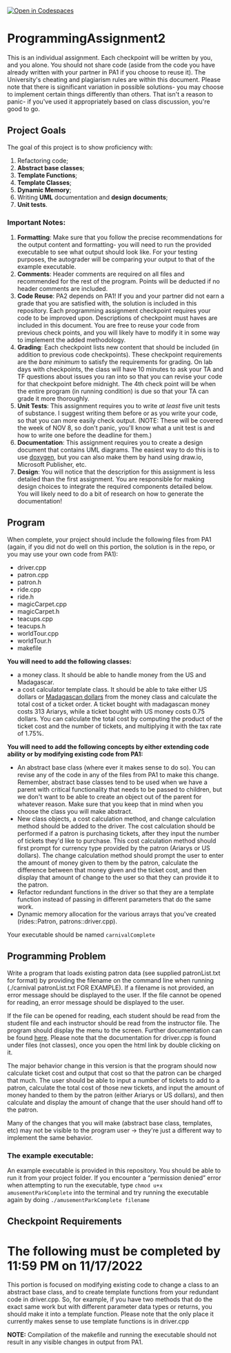 [![Open in Codespaces](https://classroom.github.com/assets/launch-codespace-9f69c29eadd1a2efcce9672406de9a39573de1bdf5953fef360cfc2c3f7d7205.svg)](https://classroom.github.com/open-in-codespaces?assignment_repo_id=9238862)
# ProgrammingAssignment2
This is an individual assignment. Each checkpoint will be written by you, and you alone. You should not share code (aside from the code you have already written with your partner in PA1 if you choose to reuse it). The University's cheating and plagiarism rules are within this document. Please note that there is significant variation in possible solutions- you may choose to implement certain things differently than others. That isn't a reason to panic- if you've used it appropriately based on class discussion, you're good to go.  



## Project Goals
The goal of this project is to show proficiency with:
1.	Refactoring code;
2.  **Abstract base classes**;
3.  **Template Functions**;
4.  **Template Classes**;
5.  **Dynamic Memory**;
6.  Writing **UML** documentation and **design documents**;
7.  **Unit tests**.
### Important Notes:
1.	**Formatting**: Make sure that you follow the precise recommendations for the output content and formatting- you will need to run the provided executable to see what output should look like. For your testing purposes, the autograder will be comparing your output to that of the example executable.
2.	**Comments**: Header comments are required on all files and recommended for the rest of the program. Points will be deducted if no header comments are included.
3.  **Code Reuse**: PA2 depends on PA1! If you and your partner did not earn a grade that you are satisfied with, the solution is included in this repository. Each programming assignment checkpoint requires your code to be improved upon. Descriptions of checkpoint must haves are included in this document. You are free to reuse your code from previous check points, and you will likely have to modify it in some way to implement the added methodology.
4.  **Grading**: Each checkpoint lists new content that should be included (in addition to previous code checkpoints). These checkpoint requirements are the _bare minimum_ to satisfy the requirements for grading. On lab days with checkpoints, the class will have 10 minutes to ask your TA and TF questions about issues you ran into so that you can revise your code for that checkpoint before midnight. The 4th check point will be when the entire program (in running condition) is due so that your TA can grade it more thoroughly.
5.  **Unit Tests**: This assignment requires you to write _at least_ five unit tests of substance. I suggest writing them before or as you write your code, so that you can more easily check output. (NOTE: These will be covered the week of NOV 8, so don't panic, you'll know what a unit test is and how to write one before the deadline for them.)
6.  **Documentation**: This assignment requires you to create a design document that contains UML diagrams. The easiest way to do this is to use [doxygen](https://doxygen.nl/), but you can also make them by hand using draw.io, Microsoft Publisher, etc.
7. **Design**: You will notice that the description for this assignment is less detailed than the first assignment. You are responsible for making design choices to integrate the required components detailed below. You will likely need to do a bit of research on how to generate the documentation!


## Program
When complete, your project should include the following files from PA1 (again, if you did not do well on this portion, the solution is in the repo, or you may use your own code from PA1):
- driver.cpp
- patron.cpp
- patron.h
- ride.cpp
- ride.h
- magicCarpet.cpp
- magicCarpet.h
- teacups.cpp
- teacups.h
- worldTour.cpp
- worldTour.h
- makefile  

**You will need to add the following classes:**
- a money class. It should be able to handle money from the US and Madagascar. 
- a cost calculator template class. It should be able to take either US dollars or [Madagascan dollars](https://en.wikipedia.org/wiki/Malagasy_ariary) from the money class and calculate the total cost of a ticket order. A ticket bought with madagascan money costs 313 Ariarys, while a ticket bought with US money costs 0.75 dollars. You can calculate the total cost by computing the product of the ticket cost and the number of tickets, and multiplying it with the tax rate of 1.75%.

**You will need to add the following concepts by either extending code ability or by modifying existing code from PA1:**
- An abstract base class (where ever it makes sense to do so). You can revise any of the code in any of the files from PA1 to make this change. Remember, abstract base classes tend to be used when we have a parent with critical functionality that needs to be passed to children, but we don't want to be able to create an object out of the parent for whatever reason. Make sure that you keep that in mind when you choose the class you will make abstract.  
- New class objects, a cost calculation method, and change calculation method should be added to the driver. The cost calculation should be performed if a patron is purchasing tickets, after they input the number of tickets they'd like to purchase. This cost calculation method should first prompt for currency type provided by the patron (Ariarys or US dollars). The change calculation method should prompt the user to enter the amount of money given to them by the patron, calculate the difference between that money given and the ticket cost, and then display that amount of change to the user so that they can provide it to the patron.
- Refactor redundant functions in the driver so that they are a template function instead of passing in different parameters that do the same work.
- Dynamic memory allocation for the various arrays that you've created (rides::Patron, patrons::driver.cpp).


Your executable should be named ```carnivalComplete```
## Programming Problem
Write a program that loads existing patron data (see supplied patronList.txt for format) by providing the filename on the command line when running (./carnival patronList.txt FOR EXAMPLE). If a filename is not provided, an error message should be displayed to the user. If the file cannot be opened for reading, an error message should be displayed to the user.

If the file can be opened for reading, each student should be read from the student file and each instructor should be read from the instructor file. The program should display the menu to the screen. Further documentation can be found [here](./html/files.html). Please note that the documentation for driver.cpp is found under files (not classes), once you open the html link by double clicking on it.

The major behavior change in this version is that the program should now calculate ticket cost and output that cost so that the patron can be charged that much. The user should be able to input a number of tickets to add to a patron, calculate the total cost of those new tickets, and input the amount of money handed to them by the patron (either Ariarys or US dollars), and then calculate and display the amount of change that the user should hand off to the patron. 

Many of the changes that you will make (abstract base class, templates, etc) may not be visible to the program user -> they're just a different way to implement the same behavior.

### The example executable:
An example executable is provided in this repository. You should be able to run it from your project folder.
If you encounter a “permission denied” error when attempting to run the executable, type ```chmod u+x amusementParkComplete``` into the terminal and try running the executable again by doing ```./amusementParkComplete filename```
## Checkpoint Requirements

# The following must be completed by 11:59 PM on 11/17/2022 
This portion is focused on modifying existing code to change a class to an abstract base class, and to create template functions from your redundant code in driver.cpp. So, for example, if you have two methods that do the exact same work but with different parameter data types or returns, you should make it into a template function. Please note that the only place it currently makes sense to use template functions is in driver.cpp

**NOTE:** Compilation of the makefile and running the executable should not result in any visible changes in output from PA1. 

